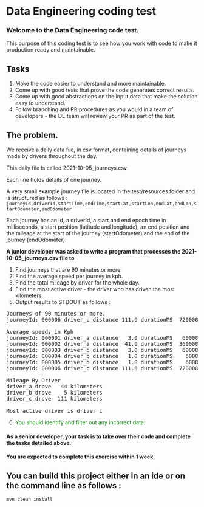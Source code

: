 # Data Engineering coding test

### Welcome to the Data Engineering code test.

This purpose of this coding test is to see how you work with code to make it production ready and maintainable.

## Tasks
1. Make the code easier to understand and more maintainable.
2. Come up with good tests that prove the code generates correct results.
3. Come up with good abstractions on the input data that make the solution easy to understand.
4. Follow branching and PR procedures as you would in a team of developers - the DE team will review your PR as part of the test. 

## The problem.
We receive a daily data file, in csv format, containing details of journeys made by drivers throughout the day.

This daily file is called 2021-10-05_journeys.csv

Each line holds details of one journey.

A very small example journey file is located in the test/resources folder and is structured as follows :<br>
`journeyId,driverId,startTime,endTime,startLat,startLon,endLat,endLon,startOdometer,endOdometer`

Each journey has an id, a driverId, a start and end epoch time in milliseconds, a start position (latitude and longitude), an end position and the mileage at the start of the journey (startOdometer) and the end of the journey (endOdometer).

**A junior developer was asked to write a program that processes the 2021-10-05_journeys.csv file
to**
1. Find journeys that are 90 minutes or more.
2. Find the average speed per journey in kph.
3. Find the total mileage by driver for the whole day.
4. Find the most active driver - the driver who has driven the most kilometers.
5. Output results to STDOUT as follows :
<pre>
Journeys of 90 minutes or more.
journeyId: 000006 driver_c distance 111.0 durationMS  7200000 avgSpeed in kph was 55.50

Average speeds in Kph
journeyId: 000001 driver_a distance   3.0 durationMS   600000 avgSpeed in kph was 18.00
journeyId: 000002 driver_a distance  41.0 durationMS  3600000 avgSpeed in kph was 41.00
journeyId: 000003 driver_b distance   3.0 durationMS   600000 avgSpeed in kph was 18.00
journeyId: 000004 driver_b distance   1.0 durationMS    60000 avgSpeed in kph was 60.00
journeyId: 000005 driver_b distance   1.0 durationMS    60000 avgSpeed in kph was 60.00
journeyId: 000006 driver_c distance 111.0 durationMS  7200000 avgSpeed in kph was 55.50

Mileage By Driver
driver_a drove   44 kilometers
driver_b drove    5 kilometers
driver_c drove  111 kilometers

Most active driver is driver_c
</pre>

6. <span style="color:green">You should identify and filter out any incorrect data</span>.

#### As a senior developer, your task is to take over their code and complete the tasks detailed above. 

#### You are expected to complete this exercise within 1 week.

## You can build this project either in an ide or on the command line as follows :
`mvn clean install`
